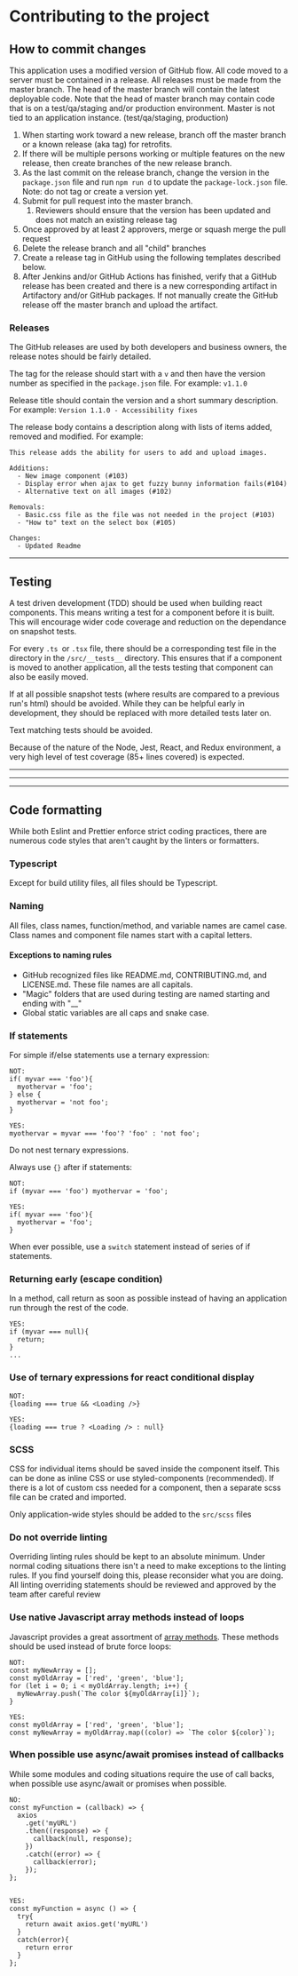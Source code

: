 # Contributing to the project

## How to commit changes

This application uses a modified version of GitHub flow. All code moved to a server must be contained in a release. All releases must be made from the master branch. The head of the master branch will contain the latest deployable code. Note that the head of master branch may contain code that is on a test/qa/staging and/or production environment. Master is not tied to an application instance. (test/qa/staging, production)

1. When starting work toward a new release, branch off the master branch or a known release (aka tag) for retrofits.
1. If there will be multiple persons working or multiple features on the new release, then create branches of the new release branch.
1. As the last commit on the release branch, change the version in the `package.json` file and run `npm run d` to update the `package-lock.json` file. Note: do not tag or create a version yet.
1. Submit for pull request into the master branch.
   1. Reviewers should ensure that the version has been updated and does not match an existing release tag
1. Once approved by at least 2 approvers, merge or squash merge the pull request
1. Delete the release branch and all "child" branches
1. Create a release tag in GitHub using the following templates described below.
1. After Jenkins and/or GitHub Actions has finished, verify that a GitHub release has been created and there is a new corresponding artifact in Artifactory and/or GitHub packages. If not manually create the GitHub release off the master branch and upload the artifact.

### Releases

The GitHub releases are used by both developers and business owners, the release notes should be fairly detailed.

The tag for the release should start with a `v` and then have the version number as specified in the `package.json` file. For example: `v1.1.0`

Release title should contain the version and a short summary description. For example: `Version 1.1.0 - Accessibility fixes`

The release body contains a description along with lists of items added, removed and modified. For example:

```
This release adds the ability for users to add and upload images.

Additions:
  - New image component (#103)
  - Display error when ajax to get fuzzy bunny information fails(#104)
  - Alternative text on all images (#102)

Removals:
  - Basic.css file as the file was not needed in the project (#103)
  - "How to" text on the select box (#105)

Changes:
  - Updated Readme
```

---

## Testing

A test driven development (TDD) should be used when building react components. This means writing a test for a component before it is built. This will encourage wider code coverage and reduction on the dependance on snapshot tests.

For every `.ts `or `.tsx` file, there should be a corresponding test file in the directory in the `/src/__tests__` directory. This ensures that if a component is moved to another application, all the tests testing that component can also be easily moved.

If at all possible snapshot tests (where results are compared to a previous run's html) should be avoided. While they can be helpful early in development, they should be replaced with more detailed tests later on.

Text matching tests should be avoided.

Because of the nature of the Node, Jest, React, and Redux environment, a very high level of test coverage (85+ lines covered) is expected.

---

---

---

## Code formatting

While both Eslint and Prettier enforce strict coding practices, there are numerous code styles that aren't caught by the linters or formatters.

### Typescript

Except for build utility files, all files should be Typescript.

### Naming

All files, class names, function/method, and variable names are camel case. Class names and component file names start with a capital letters.

#### Exceptions to naming rules

- GitHub recognized files like README.md, CONTRIBUTING.md, and LICENSE.md. These file names are all capitals.
- "Magic" folders that are used during testing are named starting and ending with "\_\_"
- Global static variables are all caps and snake case.

### If statements

For simple if/else statements use a ternary expression:

```
NOT:
if( myvar === 'foo'){
  myothervar = 'foo';
} else {
  myothervar = 'not foo';
}

YES:
myothervar = myvar === 'foo'? 'foo' : 'not foo';

```

Do not nest ternary expressions.

Always use `{}` after if statements:

```
NOT:
if (myvar === 'foo') myothervar = 'foo';

YES:
if( myvar === 'foo'){
  myothervar = 'foo';
}
```

When ever possible, use a `switch` statement instead of series of if statements.

### Returning early (escape condition)

In a method, call return as soon as possible instead of having an application run through the rest of the code.

```
YES:
if (myvar === null){
  return;
}
...
```

### Use of ternary expressions for react conditional display

```
NOT:
{loading === true && <Loading />}

YES:
{loading === true ? <Loading /> : null}
```

### SCSS

CSS for individual items should be saved inside the component itself. This can be done as inline CSS or use styled-components (recommended). If there is a lot of custom css needed for a component, then a separate scss file can be crated and imported.

Only application-wide styles should be added to the `src/scss` files

### Do not override linting

Overriding linting rules should be kept to an absolute minimum. Under normal coding situations there isn't a need to make exceptions to the linting rules. If you find yourself doing this, please reconsider what you are doing. All linting overriding statements should be reviewed and approved by the team after careful review

### Use native Javascript array methods instead of loops

Javascript provides a great assortment of [array methods](https://developer.mozilla.org/en-US/docs/Web/JavaScript/Reference/Global_Objects/Array). These methods should be used instead of brute force loops:

```
NOT:
const myNewArray = [];
const myOldArray = ['red', 'green', 'blue'];
for (let i = 0; i < myOldArray.length; i++) {
  myNewArray.push(`The color ${myOldArray[i]}`);
}

YES:
const myOldArray = ['red', 'green', 'blue'];
const myNewArray = myOldArray.map((color) => `The color ${color}`);

```

### When possible use async/await promises instead of callbacks

While some modules and coding situations require the use of call backs, when possible use async/await or promises when possible.

```
NO:
const myFunction = (callback) => {
  axios
    .get('myURL')
    .then((response) => {
      callback(null, response);
    })
    .catch((error) => {
      callback(error);
    });
};


YES:
const myFunction = async () => {
  try{
    return await axios.get('myURL')
  }
  catch(error){
    return error
  }
};

```
